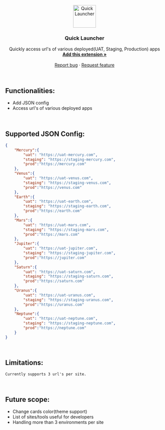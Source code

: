 <p align="center">
  <a href="#">
    <img src="https://raw.githubusercontent.com/ankitverma31/quick-launcher/master/static/img/logo.png" alt="Quick Launcher" width="72" height="72">
  </a>
</p>

<h3 align="center">Quick Launcher</h3>

<p align="center">
  Quickly access url's of various deployed(UAT, Staging, Production) apps
  <br>
  <a href="#"><strong>Add this extension »</strong></a>
  <br>
  <br>
  <a href="https://github.com/ankitverma31/quick-launcher/issues/new?template=bug.md">Report bug</a>
  ·
  <a href="https://github.com/ankitverma31/quick-launcher/new?template=feature.md&labels=feature">Request feature</a>
</p>

<br/>


## Functionalities:
* Add JSON config
* Access url's of various deployed apps

<br/>

## Supported JSON Config:

```json
{
    "Mercury":{
        "uat": "https://uat-mercury.com",
        "staging": "https://staging-mercury.com",
        "prod":"https://mercury.com"
    },
    "Venus":{
        "uat": "https://uat-venus.com",
        "staging": "https://staging-venus.com",
        "prod":"https://venus.com"
    },
    "Earth":{
        "uat": "https://uat-earth.com",
        "staging": "https://staging-earth.com",
        "prod":"https://earth.com"
    },
    "Mars":{
        "uat": "https://uat-mars.com",
        "staging": "https://staging-mars.com",
        "prod":"https://mars.com"
    },
    "Jupiter":{
        "uat": "https://uat-jupiter.com",
        "staging": "https://staging-jupiter.com",
        "prod":"https://jupiter.com"
    },
    "Saturn":{
        "uat": "https://uat-saturn.com",
        "staging": "https://staging-saturn.com",
        "prod":"https://saturn.com"
    },
    "Uranus":{
        "uat": "https://uat-uranus.com",
        "staging": "https://staging-uranus.com",
        "prod":"https://uranus.com"
    },
    "Neptune":{
        "uat": "https://uat-neptune.com",
        "staging": "https://staging-neptune.com",
        "prod":"https://neptune.com"
    }
}
```
<br/>

## Limitations:
    Currently supports 3 url's per site.

<br/>

## Future scope:
* Change cards color(theme support)
* List of sites/tools useful for developers
* Handling more than 3 environments per site